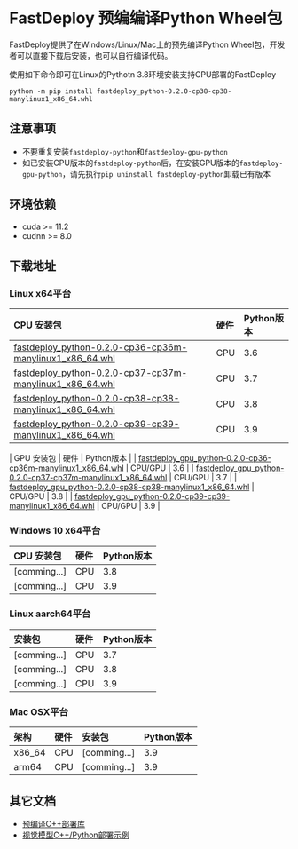 # FastDeploy 预编编译Python Wheel包

FastDeploy提供了在Windows/Linux/Mac上的预先编译Python Wheel包，开发者可以直接下载后安装，也可以自行编译代码。

使用如下命令即可在Linux的Pythotn 3.8环境安装支持CPU部署的FastDeploy
```
python -m pip install fastdeploy_python-0.2.0-cp38-cp38-manylinux1_x86_64.whl
```

## 注意事项
- 不要重复安装`fastdeploy-python`和`fastdeploy-gpu-python`
- 如已安装CPU版本的`fastdeploy-python`后，在安装GPU版本的`fastdeploy-gpu-python`，请先执行`pip uninstall fastdeploy-python`卸载已有版本

## 环境依赖

- cuda >= 11.2
- cudnn >= 8.0

## 下载地址

### Linux x64平台

| CPU 安装包 | 硬件 | Python版本 |
| :------------- | :--- | :--------- |
| [fastdeploy_python-0.2.0-cp36-cp36m-manylinux1_x86_64.whl](https://bj.bcebos.com/paddlehub/fastdeploy/wheels/fastdeploy_python-0.2.0-cp36-cp36m-manylinux1_x86_64.whl) | CPU | 3.6 |
| [fastdeploy_python-0.2.0-cp37-cp37m-manylinux1_x86_64.whl](https://bj.bcebos.com/paddlehub/fastdeploy/wheels/fastdeploy_python-0.2.0-cp37-cp37m-manylinux1_x86_64.whl) | CPU | 3.7 |
| [fastdeploy_python-0.2.0-cp38-cp38-manylinux1_x86_64.whl](https://bj.bcebos.com/paddlehub/fastdeploy/wheels/fastdeploy_python-0.2.0-cp38-cp38-manylinux1_x86_64.whl) | CPU | 3.8 |
| [fastdeploy_python-0.2.0-cp39-cp39-manylinux1_x86_64.whl](https://bj.bcebos.com/paddlehub/fastdeploy/wheels/fastdeploy_python-0.2.0-cp39-cp39-manylinux1_x86_64.whl) | CPU | 3.9 |

| GPU 安装包 | 硬件 | Python版本 |
| [fastdeploy_gpu_python-0.2.0-cp36-cp36m-manylinux1_x86_64.whl](https://bj.bcebos.com/paddlehub/fastdeploy/wheels/fastdeploy_gpu_python-0.2.0-cp36-cp36m-manylinux1_x86_64.whl) | CPU/GPU | 3.6 |
| [fastdeploy_gpu_python-0.2.0-cp37-cp37m-manylinux1_x86_64.whl](https://bj.bcebos.com/paddlehub/fastdeploy/wheels/fastdeploy_gpu_python-0.2.0-cp37-cp37m-manylinux1_x86_64.whl) | CPU/GPU | 3.7 |
| [fastdeploy_gpu_python-0.2.0-cp38-cp38-manylinux1_x86_64.whl](https://bj.bcebos.com/paddlehub/fastdeploy/wheels/fastdeploy_gpu_python-0.2.0-cp38-cp38-manylinux1_x86_64.whl) | CPU/GPU | 3.8 |
| [fastdeploy_gpu_python-0.2.0-cp39-cp39-manylinux1_x86_64.whl](https://bj.bcebos.com/paddlehub/fastdeploy/wheels/fastdeploy_gpu_python-0.2.0-cp39-cp39-manylinux1_x86_64.whl) | CPU/GPU | 3.9 |

### Windows 10 x64平台

| CPU 安装包 | 硬件 | Python版本 |
| :----  | :-- | :------ |
| [comming...] | CPU | 3.8 |
| [comming...] | CPU | 3.9 |

### Linux aarch64平台

| 安装包 | 硬件 | Python版本 |
| :----  | :-- | :------ |
| [comming...] | CPU | 3.7 |
| [comming...] | CPU | 3.8 | 
| [comming...] | CPU | 3.9 |

### Mac OSX平台

| 架构 | 硬件 | 安装包 | Python版本 |
| :----  | :-- | :------ | :----- |
| x86_64 | CPU | [comming...] | 3.9 |
| arm64 | CPU | [comming...] | 3.9 |

## 其它文档

- [预编译C++部署库](./prebuilt_libraries.md)
- [视觉模型C++/Python部署示例](../../examples/vision/)
